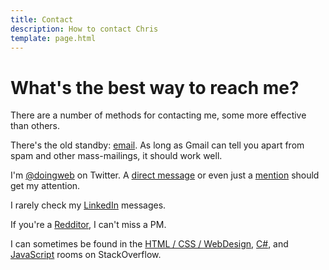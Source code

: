 ```yaml
---
title: Contact
description: How to contact Chris
template: page.html
---
```


# What's the best way to reach me?

<p class="lead">There are a number of methods for contacting me, some more effective than others.</p>

There's the old standby: [email](mailto:chris@chrisdoingweb.com). As long as Gmail can tell you apart from spam and other mass-mailings, it should work well.

I'm [@doingweb](http://twitter.com/doingweb) on Twitter. A [direct message](https://twitter.com/direct_messages/create/doingweb) or even just a [mention](https://twitter.com/intent/tweet?screen_name=doingweb) should get my attention.

I rarely check my [LinkedIn](https://www.linkedin.com/in/chrisantes) messages.

If you're a [Redditor](http://www.reddit.com/user/doingweb), I can't miss a PM.

I can sometimes be found in the [HTML / CSS / WebDesign](http://chat.stackoverflow.com/rooms/29074/html-css-webdesign), [C#](http://chat.stackoverflow.com/rooms/7/c), and [JavaScript](http://chat.stackoverflow.com/rooms/17/javascript) rooms on StackOverflow.
